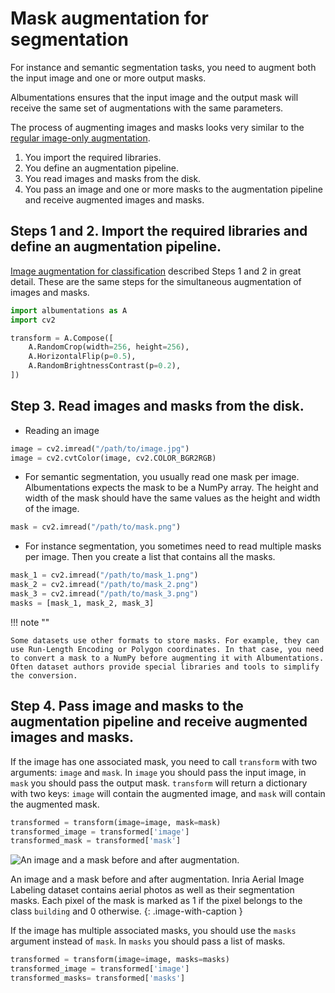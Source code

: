 # Mask augmentation for segmentation

For instance and semantic segmentation tasks, you need to augment both the input image and one or more output masks.

Albumentations ensures that the input image and the output mask will receive the same set of augmentations with the same parameters.

The process of augmenting images and masks looks very similar to the [regular image-only augmentation](../getting_started/image_augmentation.md).

1. You import the required libraries.
2. You define an augmentation pipeline.
3. You read images and masks from the disk.
4. You pass an image and one or more masks to the augmentation pipeline and receive augmented images and masks.

## Steps 1 and 2. Import the required libraries and define an augmentation pipeline.

[Image augmentation for classification](../getting_started/image_augmentation.md) described Steps 1 and 2 in great detail. These are the same steps for the simultaneous augmentation of images and masks.

``` python
import albumentations as A
import cv2

transform = A.Compose([
    A.RandomCrop(width=256, height=256),
    A.HorizontalFlip(p=0.5),
    A.RandomBrightnessContrast(p=0.2),
])
```

## Step 3. Read images and masks from the disk.

- Reading an image

``` python
image = cv2.imread("/path/to/image.jpg")
image = cv2.cvtColor(image, cv2.COLOR_BGR2RGB)
```

- For semantic segmentation, you usually read one mask per image. Albumentations expects the mask to be a NumPy array. The height and width of the mask should have the same values as the height and width of the image.


``` python
mask = cv2.imread("/path/to/mask.png")
```

- For instance segmentation, you sometimes need to read multiple masks per image. Then you create a list that contains all the masks.

``` python
mask_1 = cv2.imread("/path/to/mask_1.png")
mask_2 = cv2.imread("/path/to/mask_2.png")
mask_3 = cv2.imread("/path/to/mask_3.png")
masks = [mask_1, mask_2, mask_3]
```

!!! note ""

    Some datasets use other formats to store masks. For example, they can use Run-Length Encoding or Polygon coordinates. In that case, you need to convert a mask to a NumPy before augmenting it with Albumentations. Often dataset authors provide special libraries and tools to simplify the conversion.


## Step 4. Pass image and masks to the augmentation pipeline and receive augmented images and masks.

If the image has one associated mask, you need to call `transform` with two arguments: `image` and `mask`. In `image` you should pass the input image, in `mask` you should pass the output mask. `transform` will return a dictionary with two keys: `image` will contain the augmented image, and `mask` will contain the augmented mask.

``` python
transformed = transform(image=image, mask=mask)
transformed_image = transformed['image']
transformed_mask = transformed['mask']
```

![An image and a mask before and after augmentation.
](../images/getting_started/augmenting_masks/inria_image_and_mask.jpg "An image and a mask before and after augmentation.")

An image and a mask before and after augmentation. Inria Aerial Image Labeling dataset contains aerial photos as well as their segmentation masks. Each pixel of the mask is marked as 1 if the pixel belongs to the class `building` and 0 otherwise.
{: .image-with-caption }





If the image has multiple associated masks, you should use the `masks` argument instead of `mask`. In `masks` you should pass a list of masks.

``` python
transformed = transform(image=image, masks=masks)
transformed_image = transformed['image']
transformed_masks= transformed['masks']
```

